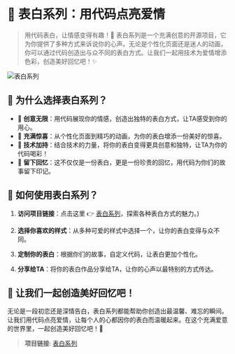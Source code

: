 # 💌 表白系列：用代码点亮爱情

> 用代码表白，让情感变得有趣！💖 表白系列是一个充满创意的开源项目，它为你提供了多种方式来诉说你的心声。无论是个性化页面还是迷人的动画，你可以通过代码创造出与众不同的表白方式。让我们一起用技术为爱情增添色彩，创造美好回忆吧！✨

![表白系列](https://sldragon-cx330.github.io/LoveExpressTech/836f0c5862ddf8377d86cdffc5be066.png)

## 💖 为什么选择表白系列？

- 🌈 **创意无限**：用代码展现你的情感，创造出独特的表白方式，让TA感受到你的用心。
- 🎉 **充满惊喜**：从个性化页面到精巧的动画，为你的表白增添一份美好的惊喜。
- 🤖 **技术加持**：结合技术的力量，将你的表白变得更具创意和独特，让TA为你的代码喝彩！
- 🌟 **留下回忆**：这不仅仅是一份表白，更是一份珍贵的回忆，用代码为你们的故事留下印记。

## 🌸 如何使用表白系列？

1. **访问项目链接**：点击这里 👉 [表白系列](https://sldragon-cx330.github.io/LoveExpressTech/表白系列.html)，探索各种表白方式的魅力。)

2. **选择你喜欢的样式**：从多种可爱的样式中选择一个，让你的表白变得与众不同。

3. **定制你的表白**：根据你们的故事，自定义代码，让表白更加个性化。

4. **分享给TA**：将你的表白作品分享给TA，让你的心声以最特别的方式传达。

## 🌈 让我们一起创造美好回忆吧！

无论是一段初恋还是深情告白，表白系列都能帮助你创造出最温馨、难忘的瞬间。让我们用代码点亮爱情，让每个人的心都因你的表白而温暖起来。在这个充满爱意的世界里，一起创造美好回忆吧！💞

> **项目链接**: [表白系列](https://sldragon-cx330.github.io/LoveExpressTech/表白系列.html)

